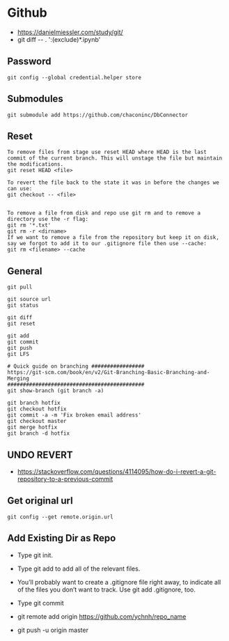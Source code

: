 # Github 
* https://danielmiessler.com/study/git/
* git diff -- . ':(exclude)*.ipynb'

## Password
```
git config --global credential.helper store
```
## Submodules
```
git submodule add https://github.com/chaconinc/DbConnector
```
## Reset
```
To remove files from stage use reset HEAD where HEAD is the last commit of the current branch. This will unstage the file but maintain the modifications.
git reset HEAD <file>

To revert the file back to the state it was in before the changes we can use:
git checkout -- <file>


To remove a file from disk and repo use git rm and to remove a directory use the -r flag:
git rm '*.txt'
git rm -r <dirname>
If we want to remove a file from the repository but keep it on disk, say we forgot to add it to our .gitignore file then use --cache:
git rm <filename> --cache
```
## General
```
git pull

git source url
git status

git diff
git reset

git add
git commit
git push
git LFS

# Quick guide on branching #################
https://git-scm.com/book/en/v2/Git-Branching-Basic-Branching-and-Merging
############################################
git show-branch (git branch -a)

git branch hotfix
git checkout hotfix
git commit -a -m 'Fix broken email address'
git checkout master
git merge hotfix
git branch -d hotfix
```
## UNDO REVERT
* https://stackoverflow.com/questions/4114095/how-do-i-revert-a-git-repository-to-a-previous-commit
## Get original url
```
git config --get remote.origin.url
```
## Add Existing Dir as Repo
* Type git init.
* Type git add to add all of the relevant files.
* You’ll probably want to create a .gitignore file right away, to indicate all of the files you don’t want to track. Use git add .gitignore, too.
* Type git commit

* git remote add origin https://github.com/ychnh/repo_name
* git push -u origin master

